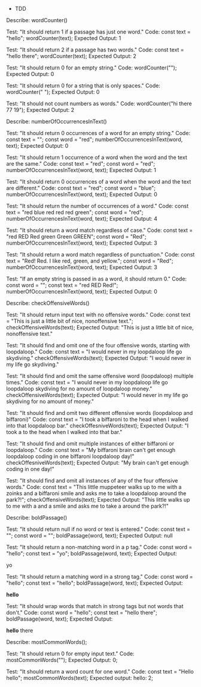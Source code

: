 * TDD

Describe: wordCounter()

Test: "It should return 1 if a passage has just one word."
Code:
const text = "hello";
wordCounter(text);
Expected Output: 1

Test: "It should return 2 if a passage has two words."
Code:
const text = "hello there";
wordCounter(text);
Expected Output: 2

Test: "It should return 0 for an empty string."
Code: wordCounter("");
Expected Output: 0

Test: "It should return 0 for a string that is only spaces."
Code: wordCounter("            ");
Expected Output: 0

Test: "It should not count numbers as words."
Code: wordCounter("hi there 77 19");
Expected Output: 2

Describe: numberOfOccurrencesInText()

Test: "It should return 0 occurrences of a word for an empty string."
Code:
const text = "";
const word = "red";
numberOfOccurrencesInText(word, text);
Expected Output: 0

Test: "It should return 1 occurrence of a word when the word and the text are the same."
Code:
const text = "red";
const word = "red";
numberOfOccurrencesInText(word, text);
Expected Output: 1

Test: "It should return 0 occurrences of a word when the word and the text are different."
Code:
const text = "red";
const word = "blue";
numberOfOccurrencesInText(word, text);
Expected Output: 0

Test: "It should return the number of occurrences of a word."
Code:
const text = "red blue red red red green";
const word = "red";
numberOfOccurrencesInText(word, text);
Expected Output: 4

Test: "It should return a word match regardless of case."
Code:
const text = "red RED Red green Green GREEN";
const word = "Red";
numberOfOccurrencesInText(word, text);
Expected Output: 3

Test: "It should return a word match regardless of punctuation."
Code:
const text = "Red! Red. I like red, green, and yellow.";
const word = "Red";
numberOfOccurrencesInText(word, text);
Expected Output: 3

Test: "If an empty string is passed in as a word, it should return 0."
Code:
const word = "";
const text = "red RED Red!";
numberOfOccurrencesInText(word, text);
Expected Output: 0

Describe: checkOffensiveWords()

Test: "It should return input text with no offensive words."
Code:
const text = "This is just a little bit of nice, nonoffensive text.";
checkOffensiveWords(text);
Expected Output: "This is just a little bit of nice, nonoffensive text."

Test: "It should find and omit one of the four offensive words, starting with loopdaloop."
Code:
const text = "I would never in my loopdaloop life go skydiving."
checkOffensiveWords(text);
Expected Output: "I would never in my life go skydiving."

Test: "It should find and omit the same offensive word (loopdaloop) multiple times."
Code:
const text = "I would never in my loopdaloop life go loopdaloop skydiving for no amount of loopdaloop money."
checkOffensiveWords(text);
Expected Output: "I would never in my life go skydiving for no amount of money."

Test: "It should find and omit two different offensive words (loopdaloop and biffaroni)"
Code:
const text = "I took a biffaroni to the head when I walked into that loopdaloop bar."
checkOffesniveWords(text);
Expected Output: "I took a to the head when I walked into that bar."

Test: "It should find and omit multiple instances of either biffaroni or loopdaloop."
Code:
const text = "My biffaroni brain can't get enough loopdaloop coding in one biffaroni loopdaloop day!"
checkOffesniveWords(text);
Expected Output: "My brain can't get enough coding in one day!"

Test: "It should find and omit all instances of any of the four offensive words."
Code:
const text = "This little muppeteer walks up to me with a zoinks and a biffaroni smile and asks me to take a loopdaloop around the park?!";
checkOffensiveWords(text);
Expected Output: "This little walks up to me with a and a smile and asks me to take a around the park?!"

Describe: boldPassage()

Test: "It should return null if no word or text is entered."
Code:
const text = "";
const word = "";
boldPassage(word, text);
Expected Output: null

Test: "It should return a non-matching word in a p tag."
Code:
const word = "hello";
const text = "yo";
boldPassage(word, text);
Expected Output: <p>yo</p>

Test: "It should return a matching word in a strong tag."
Code:
const word = "hello";
const text = "hello";
boldPassage(word, text);
Expected Output: <p><strong>hello</strong></p>

Test: "It should wrap words that match in strong tags but not words that don't."
Code:
const word = "hello";
const text = "hello there";
boldPassage(word, text);
Expected Output: <p><strong>hello</strong> there</p>

Describe: mostCommonWords();

Test: "It should return 0 for empty input text."
Code: mostCommonWords("");
Expected Output: 0;

Test: "It should return a word count for one word."
Code: 
const text = "Hello hello";
mostCommonWords(text);
Expected output: hello: 2;